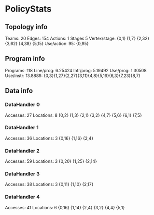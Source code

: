 # PolicyStats
## Topology info
Teams:		20
Edges:		154
Actions:	1
Stages		5
Vertex/stage:	{0,1} {1,7} {2,32} {3,62} {4,38} {5,15} 
Use/action:	95: {0,95} 

## Program info
Programs:	118
Line/prog:	6.25424
Intr/prog:	5.19492
Use/prog:	1.30508
Use/instr:	13.8889: {0,3}{1,27}{2,27}{3,11}{4,8}{5,16}{6,3}{7,23}{8,7}

## Data info

### DataHandler 0
Accesses:	27
Locations:	8
{0,2} {1,3} {2,1} {3,2} {4,7} {5,6} {6,1} {7,5} 

### DataHandler 1
Accesses:	36
Locations:	3
{0,16} {1,16} {2,4} 

### DataHandler 2
Accesses:	59
Locations:	3
{0,20} {1,25} {2,14} 

### DataHandler 3
Accesses:	38
Locations:	3
{0,11} {1,10} {2,17} 

### DataHandler 4
Accesses:	41
Locations:	6
{0,16} {1,14} {2,4} {3,2} {4,4} {5,1} 